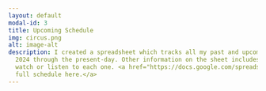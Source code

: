 ```yaml
---
layout: default
modal-id: 3
title: Upcoming Schedule
img: circus.png
alt: image-alt
description: I created a spreadsheet which tracks all my past and upcoming broadcasts, regardless of format or sport, from August of
  2024 through the present-day. Other information on the sheet includes my broadcast partners, notes about some games, and where to
  watch or listen to each one. <a href="https://docs.google.com/spreadsheets/d/1fUWUVJZUfAWwpI6k4Dro0QUduBA4iysz9rXhpipy3SI/edit?gid=0#gid=0"> View my 
  full schedule here.</a>
---
```


